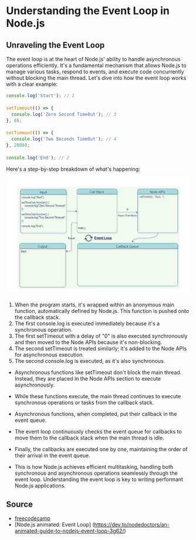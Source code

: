 # Understanding the Event Loop in Node.js

## Unraveling the Event Loop

The event loop is at the heart of Node.js' ability to handle asynchronous operations efficiently. It's a fundamental mechanism that allows Node.js to manage various tasks, respond to events, and execute code concurrently without blocking the main thread. Let's dive into how the event loop works with a clear example:

```js
console.log('Start'); // 1

setTimeout(() => {
  console.log('Zero Second TimeOut'); // 3
}, 0);

setTimeout(() => {
  console.log('Two Seconds TimeOut'); // 4
}, 2000);

console.log('End'); // 2
```

Here's a step-by-step breakdown of what's happening:

![event loop](../assets/event-loop-2.png)

1. When the program starts, it's wrapped within an anonymous main function, automatically defined by Node.js. This function is pushed onto the callback stack.
2. The first console.log is executed immediately because it's a synchronous operation.
3. The first setTimeout with a delay of "0" is also executed synchronously and then moved to the Node APIs because it's non-blocking.
4. The second setTimeout is treated similarly; it's added to the Node APIs for asynchronous execution.
5. The second console.log is executed, as it's also synchronous.

- Asynchronous functions like setTimeout don't block the main thread. Instead, they are placed in the Node APIs section to execute asynchronously.
- While these functions execute, the main thread continues to execute synchronous operations or tasks from the callback stack.
- Asynchronous functions, when completed, put their callback in the event queue.
- The event loop continuously checks the event queue for callbacks to move them to the callback stack when the main thread is idle.
- Finally, the callbacks are executed one by one, maintaining the order of their arrival in the event queue.

- This is how Node.js achieves efficient multitasking, handling both synchronous and asynchronous operations seamlessly through the event loop. Understanding the event loop is key to writing performant Node.js applications.

## Source

- [freecodecamp](https://www.freecodecamp.org/news/nodejs-eventloop-tutorial/)
- [Node.js animated: Event Loop] (https://dev.to/nodedoctors/an-animated-guide-to-nodejs-event-loop-3g62/)
